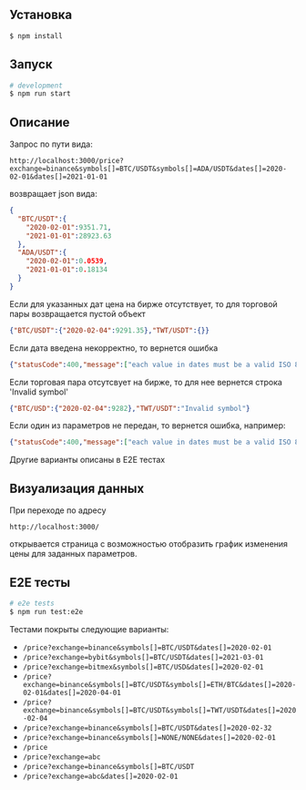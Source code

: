

## Установка

```bash
$ npm install
```

## Запуск

```bash
# development
$ npm run start
```
## Описание
Запрос по пути вида:

```http://localhost:3000/price?exchange=binance&symbols[]=BTC/USDT&symbols[]=ADA/USDT&dates[]=2020-02-01&dates[]=2021-01-01```

возвращает json вида:

```json
{
  "BTC/USDT":{
    "2020-02-01":9351.71,
    "2021-01-01":28923.63
  },
  "ADA/USDT":{
    "2020-02-01":0.0539,
    "2021-01-01":0.18134
  }
}
```
Если для указанных дат цена на бирже отсутствует, то для торговой пары возвращается пустой объект
```json
{"BTC/USDT":{"2020-02-04":9291.35},"TWT/USDT":{}}
```
Если дата введена некорректно, то вернется ошибка
```json
{"statusCode":400,"message":["each value in dates must be a valid ISO 8601 date string"],"error":"Bad Request"}
```
Если торговая пара отсутсвует на бирже, то для нее вернется строка 'Invalid symbol'
```json
{"BTC/USD":{"2020-02-04":9282},"TWT/USDT":"Invalid symbol"}
```
Если один из параметров не передан, то вернется ошибка, например:
```json
{"statusCode":400,"message":["each value in dates must be a valid ISO 8601 date string","dates must be an array"],"error":"Bad Request"}
```
Другие варианты описаны в Е2Е тестах
## Визуализация данных
При переходе по адресу 
```
http://localhost:3000/
```
открывается страница с возможностью отобразить график изменения цены для заданных параметров.
## Е2Е тесты

```bash
# e2e tests
$ npm run test:e2e
```
Тестами покрыты следующие варианты:
- `/price?exchange=binance&symbols[]=BTC/USDT&dates[]=2020-02-01`
- `/price?exchange=bybit&symbols[]=BTC/USDT&dates[]=2021-03-01`
- `/price?exchange=bitmex&symbols[]=BTC/USD&dates[]=2020-02-01`
- `/price?exchange=binance&symbols[]=BTC/USDT&symbols[]=ETH/BTC&dates[]=2020-02-01&dates[]=2020-04-01`
- `/price?exchange=binance&symbols[]=BTC/USDT&symbols[]=TWT/USDT&dates[]=2020-02-04`
- `/price?exchange=binance&symbols[]=BTC/USDT&dates[]=2020-02-32`
- `/price?exchange=binance&symbols[]=NONE/NONE&dates[]=2020-02-01`
- `/price`
- `/price?exchange=abc`
- `/price?exchange=binance&symbols[]=BTC/USDT`
- `/price?exchange=abc&dates[]=2020-02-01`